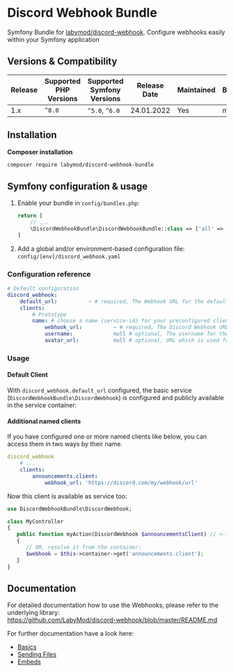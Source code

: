 # Discord Webhook Bundle

Symfony Bundle for [labymod/discord-webhook](https://github.com/LabyMod/discord-webhook). Configure webhooks easily within your Symfony application

## Versions & Compatibility

| Release | Supported PHP Versions | Supported Symfony Versions | Release Date | Maintained | Branch |
|---------|------------------------|----------------------------|--------------|------------|--------|
| 1.x     | `^8.0`                 | `^5.0`, `^6.0`             | 24.01.2022   | Yes        | master |

## Installation

**Composer installation**
```bash
composer require labymod/discord-webhook-bundle
```

## Symfony configuration & usage
1. Enable your bundle in `config/bundles.php`:
    ```php
    return [
        // ...
        \DiscordWebhookBundle\DiscordWebhookBundle::class => ['all' => true],
    ]
    ```
2. Add a global and/or environment-based configuration file: `config/[env]/discord_webhook.yaml`

### Configuration reference
```yaml
# Default configuration
discord_webhook:
    default_url:          ~ # required, The Webhook URL for the default service.
    clients:
        # Prototype
        name: # choose a name (service-id) for your preconfigured client
            webhook_url:          ~ # required, The Discord Webhook URL for this client.
            username:             null # optional, The username for the Discord bot.
            avatar_url:           null # optional, URL which is used for the Bot avatar.
```

### Usage
#### Default Client
With `discord_webhook.default_url` configured, the basic service (`DiscordWebhookBundle\DiscordWebhook`) is configured and publicly available in the service container:

#### Additional named clients
If you have configured one or more named clients like below, you can access them in two ways by their name.
```yaml
discord_webhook
    # ...
    clients:
        announcements.client:
            webhook_url: 'https://discord.com/my/webhook/url'
```

Now this client is available as service too:
```php
use DiscordWebhookBundle\DiscordWebhook;

class MyController
{
   public function myAction(DiscordWebhook $announcementsClient) // <-- Thanks to an ArgumentValueResolver, name the parameter after your client, and it will be resolved automatically
   {
      // OR, resolve it from the container:
      $webhook = $this->container->get('announcements.client');
   }
}
```

## Documentation
For detailed documentation how to use the Webhooks, please refer to the underlying library:<br>
https://github.com/LabyMod/discord-webhook/blob/master/README.md

For further documentation have a look here:
* [Basics](https://github.com/LabyMod/discord-webhook/blob/master/docs/01_Basics.md)
* [Sending Files](https://github.com/LabyMod/discord-webhook/blob/master/docs/02_SendingFiles.md)
* [Embeds](https://github.com/LabyMod/discord-webhook/blob/master/docs/03_Embeds.md)
